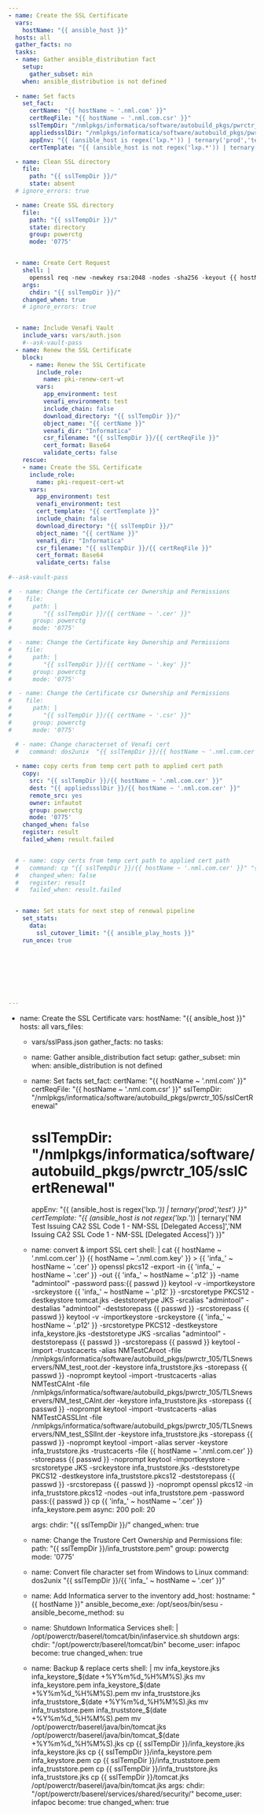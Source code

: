 ```yaml
---
- name: Create the SSL Certificate
  vars:
    hostName: "{{ ansible_host }}"
  hosts: all
  gather_facts: no
  tasks:
  - name: Gather ansible_distribution fact
    setup:
      gather_subset: min
    when: ansible_distribution is not defined
  
  - name: Set facts
    set_fact:
      certName: "{{ hostName ~ '.nml.com' }}"
      certReqFile: "{{ hostName ~ '.nml.com.csr' }}"
      sslTempDir: "/nmlpkgs/informatica/software/autobuild_pkgs/pwrctr_105/sslCertRenewal"
      appliedssslDir: "/nmlpkgs/informatica/software/autobuild_pkgs/pwrctr_105/appliedCerts"
      appEnv: "{{ (ansible_host is regex('lxp.*')) | ternary('prod','test') }}"
      certTemplate: "{{ (ansible_host is not regex('lxp.*')) | ternary('NM Test Issuing CA2 SSL Code 1 - NM-SSL [Delegated Access]','NM Issuing CA2 SSL Code 1 - NM-SSL [Delegated Access]') }}" 

  - name: Clean SSL directory
    file:
      path: "{{ sslTempDir }}/"
      state: absent
  # ignore_errors: true

  - name: Create SSL directory
    file:
      path: "{{ sslTempDir }}/"
      state: directory
      group: powerctg
      mode: '0775'


  - name: Create Cert Request
    shell: |
      openssl req -new -newkey rsa:2048 -nodes -sha256 -keyout {{ hostName ~ '.nml.com.key' }} -out {{ hostName ~ '.nml.com.csr' }} -subj "/O=Northwestern Mutual/OU=ETM/L=Milwaukee/ST=WI/C=US/CN={{ hostName ~ '.nml.com' }}"
    args:
      chdir: "{{ sslTempDir }}/"
    changed_when: true
    # ignore_errors: true


  - name: Include Venafi Vault
    include_vars: vars/auth.json
    #--ask-vault-pass
  - name: Renew the SSL Certificate
    block:
      - name: Renew the SSL Certificate
        include_role:
          name: pki-renew-cert-wt
        vars:
          app_environment: test
          venafi_environment: test
          include_chain: false
          download_directory: "{{ sslTempDir }}/"
          object_name: "{{ certName }}"
          venafi_dir: "Informatica"
          csr_filename: "{{ sslTempDir }}/{{ certReqFile }}"
          cert_format: Base64
          validate_certs: false
    rescue:
    - name: Create the SSL Certificate
      include_role:
        name: pki-request-cert-wt
      vars:
        app_environment: test
        venafi_environment: test
        cert_template: "{{ certTemplate }}"
        include_chain: false
        download_directory: "{{ sslTempDir }}/"
        object_name: "{{ certName }}"
        venafi_dir: "Informatica"
        csr_filename: "{{ sslTempDir }}/{{ certReqFile }}"
        cert_format: Base64
        validate_certs: false
        
#--ask-vault-pass

#  - name: Change the Certificate cer Ownership and Permissions
#    file:
#      path: |
#         "{{ sslTempDir }}/{{ certName ~ '.cer' }}"
#      group: powerctg  
#      mode: '0775'

#  - name: Change the Certificate key Ownership and Permissions
#    file:
#      path: |
#         "{{ sslTempDir }}/{{ certName ~ '.key' }}"
#      group: powerctg  
#      mode: '0775'

#  - name: Change the Certificate csr Ownership and Permissions
#    file:
#      path: |
#         "{{ sslTempDir }}/{{ certName ~ '.csr' }}"
#      group: powerctg  
#      mode: '0775'

  # - name: Change characterset of Venafi cert
  #   command: dos2unix  "{{ sslTempDir }}/{{ hostName ~ '.nml.com.cer' }}" 
  
  - name: copy certs from temp cert path to applied cert path
    copy: 
      src: "{{ sslTempDir }}/{{ hostName ~ '.nml.com.cer' }}"
      dest: "{{ appliedssslDir }}/{{ hostName ~ '.nml.com.cer' }}"
      remote_src: yes
      owner: infautot
      group: powerctg
      mode: '0775'
    changed_when: false
    register: result
    failed_when: result.failed


  # - name: copy certs from temp cert path to applied cert path
  #   command: cp "{{ sslTempDir }}/{{ hostName ~ '.nml.com.cer' }}" "{{ appliedssslDir }}/{{ hostName ~ '.nml.com.cer' }}"
  #   changed_when: false
  #   register: result
  #   failed_when: result.failed


  - name: Set stats for next step of renewal pipeline
    set_stats:
      data:
        ssl_cutover_limit: "{{ ansible_play_hosts }}"
    run_once: true








---
```

- name: Create the SSL Certificate
  vars:
    hostName: "{{ ansible_host }}"
  hosts: all
  vars_files:
    - vars/sslPass.json
  gather_facts: no
  tasks:
  - name: Gather ansible_distribution fact
    setup:
      gather_subset: min
    when: ansible_distribution is not defined
  
  - name: Set facts
    set_fact:
      certName: "{{ hostName ~ '.nml.com' }}"
      certReqFile: "{{ hostName ~ '.nml.com.csr' }}"
      sslTempDir: "/nmlpkgs/informatica/software/autobuild_pkgs/pwrctr_105/sslCertRenewal"
     # sslTempDir: "/nmlpkgs/informatica/software/autobuild_pkgs/pwrctr_105/sslCertRenewal"
      appEnv: "{{ (ansible_host is regex('lxp.*')) | ternary('prod','test') }}"
      certTemplate: "{{ (ansible_host is not regex('lxp.*')) | ternary('NM Test Issuing CA2 SSL Code 1 - NM-SSL [Delegated Access]','NM Issuing CA2 SSL Code 1 - NM-SSL [Delegated Access]') }}" 


  - name: convert & import SSL cert
    shell: |
     cat {{ hostName ~ '.nml.com.cer' }} {{ hostName ~ '.nml.com.key' }} > {{ 'infa_' ~ hostName ~ '.cer' }}
     openssl pkcs12 -export -in {{ 'infa_' ~ hostName ~ '.cer' }} -out {{ 'infa_' ~  hostName ~ '.p12' }} -name "admintool" -password pass:{{ passwd }}
     keytool -v -importkeystore -srckeystore {{ 'infa_' ~ hostName ~ '.p12' }} -srcstoretype PKCS12 -destkeystore tomcat.jks -deststoretype JKS -srcalias "admintool" -destalias "admintool" -deststorepass {{ passwd }} -srcstorepass {{ passwd }}
     keytool -v -importkeystore -srckeystore {{ 'infa_' ~ hostName ~ '.p12' }} -srcstoretype PKCS12 -destkeystore infa_keystore.jks -deststoretype JKS -srcalias "admintool" -deststorepass {{ passwd }} -srcstorepass {{ passwd }} 
     keytool -import -trustcacerts -alias NMTestCAroot -file /nmlpkgs/informatica/software/autobuild_pkgs/pwrctr_105/TLSnewservers/NM_test_root.der -keystore infa_truststore.jks -storepass {{ passwd }} -noprompt
     keytool -import -trustcacerts -alias NMTestCAInt -file /nmlpkgs/informatica/software/autobuild_pkgs/pwrctr_105/TLSnewservers/NM_test_CAInt.der -keystore infa_truststore.jks -storepass {{ passwd }} -noprompt
     keytool -import -trustcacerts -alias NMTestCASSLInt -file /nmlpkgs/informatica/software/autobuild_pkgs/pwrctr_105/TLSnewservers/NM_test_SSlInt.der -keystore infa_truststore.jks -storepass {{ passwd }} -noprompt
     keytool -import -alias server -keystore infa_truststore.jks -trustcacerts -file {{ hostName ~ '.nml.com.cer' }} -storepass {{ passwd }} -noprompt
     keytool -importkeystore -srcstoretype JKS -srckeystore infa_truststore.jks -deststoretype PKCS12 -destkeystore infa_truststore.pkcs12 -deststorepass {{ passwd }} -srcstorepass {{ passwd }} -noprompt
     openssl pkcs12 -in infa_truststore.pkcs12 -nodes -out infa_truststore.pem -password pass:{{ passwd }}
     cp {{ 'infa_' ~ hostName ~ '.cer' }} infa_keystore.pem
    async: 200
    poll: 20
      
    args:
      chdir: "{{ sslTempDir }}/"
    changed_when: true

  - name: Change the Trustore Cert Ownership and Permissions
    file:
      path: "{{ sslTempDir }}/infa_truststore.pem"
      group: powerctg  
      mode: '0775'

  - name: Convert file character set from Windows to Linux
    command: dos2unix "{{ sslTempDir }}/{{ 'infa_' ~ hostName ~ '.cer' }}"

    
  - name: Add Informatica server to the inventory
    add_host:
      hostname: "{{ hostName }}"
      ansible_become_exe: /opt/seos/bin/sesu -
      ansible_become_method: su


  - name: Shutdown Informatica Services
    shell: |
     /opt/powerctr/baserel/tomcat/bin/infaservice.sh shutdown 
    args:
      chdir: "/opt/powerctr/baserel/tomcat/bin"
    become_user: infapoc
    become: true
    changed_when: true
 
  
  - name: Backup & replace certs
    shell: |
     mv infa_keystore.jks infa_keystore_$(date +%Y%m%d_%H%M%S).jks 
     mv infa_keystore.pem infa_keystore_$(date +%Y%m%d_%H%M%S).pem
     mv infa_truststore.jks infa_truststore_$(date +%Y%m%d_%H%M%S).jks
     mv infa_truststore.pem infa_truststore_$(date +%Y%m%d_%H%M%S).pem
     mv /opt/powerctr/baserel/java/bin/tomcat.jks /opt/powerctr/baserel/java/bin/tomcat_$(date +%Y%m%d_%H%M%S).jks
     cp {{ sslTempDir }}/infa_keystore.jks infa_keystore.jks
     cp {{ sslTempDir }}/infa_keystore.pem infa_keystore.pem
     cp {{ sslTempDir }}/infa_truststore.pem infa_truststore.pem
     cp {{ sslTempDir }}/infa_truststore.jks infa_truststore.jks
     cp {{ sslTempDir }}/tomcat.jks /opt/powerctr/baserel/java/bin/tomcat.jks
    args:
      chdir: "/opt/powerctr/baserel/services/shared/security/"
    become_user: infapoc
    become: true
    changed_when: true

